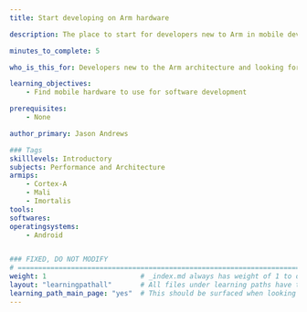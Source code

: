 ```yaml
---
title: Start developing on Arm hardware

description: The place to start for developers new to Arm in mobile development

minutes_to_complete: 5

who_is_this_for: Developers new to the Arm architecture and looking for mobile hardware.

learning_objectives:
    - Find mobile hardware to use for software development

prerequisites:
    - None

author_primary: Jason Andrews

### Tags
skilllevels: Introductory
subjects: Performance and Architecture
armips:
    - Cortex-A
    - Mali
    - Imortalis
tools:
softwares:
operatingsystems:
    - Android


### FIXED, DO NOT MODIFY
# ================================================================================
weight: 1                       # _index.md always has weight of 1 to order correctly
layout: "learningpathall"       # All files under learning paths have this same wrapper
learning_path_main_page: "yes"  # This should be surfaced when looking for related content. Only set for _index.md of learning path content.
---
```


